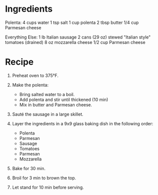 Ingredients
===========
Polenta:
4 cups water
1 tsp salt
1 cup polenta
2 tbsp butter
1/4 cup Parmesan cheese

Everything Else:
1 lb Italian sausage
2 cans (29 oz) stewed "Italian style" tomatoes (drained)
8 oz mozzarella cheese
1/2 cup Parmesan cheese

Recipe
======
1. Preheat oven to 375°F.

2. Make the polenta:
   - Bring salted water to a boil.
   - Add polenta and stir until thickened (10 min)
   - Mix in butter and Parmesan cheese.

2. Sauté the sausage in a large skillet.

3. Layer the ingredients in a 9x9 glass baking dish in the following order:
   - Polenta
   - Parmesan
   - Sausage
   - Tomatoes
   - Parmesan
   - Mozzarella

4. Bake for 30 min.

5. Broil for 3 min to brown the top.

6. Let stand for 10 min before serving.
